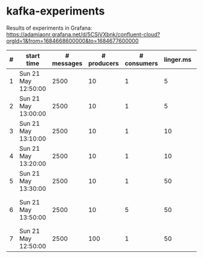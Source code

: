 # kafka-experiments

Results of experiments in Grafana: https://adamiaonr.grafana.net/d/5CSjVXbnk/confluent-cloud?orgId=1&from=1684668600000&to=1684677600000

| # | start time | # messages | # producers | # consumers | linger.ms | batch.size | compression.type | errors |
|---|---|---|---|---|---|---|---|---|
| 1 | Sun 21 May 12:50:00 | 2500 | 10 | 1 | 5 | 16384 | none | - |
| 2 | Sun 21 May 13:00:00 | 2500 | 10 | 1 | 5 | 81920 | none | - |
| 3 | Sun 21 May 13:10:00 | 2500 | 10 | 1 | 10 | 81920 | none | - |
| 4 | Sun 21 May 13:20:00 | 2500 | 10 | 1 | 10 | 81920 | zstd | - |
| 5 | Sun 21 May 13:30:00 | 2500 | 10 | 1 | 50 | 163840 | zstd | - |
| 6 | Sun 21 May 13:50:00 | 2500 | 10 | 5 | 50 | 163840 | zstd | connect error on producer #5 |
| 7 | Sun 21 May 12:50:00 | 2500 | 100 | 1 | 50 | 163840 | zstd | - |
